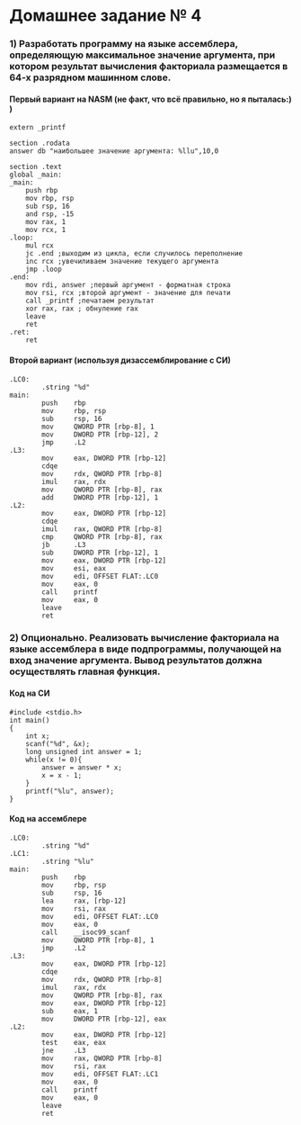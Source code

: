 # Домашнее задание № 4
### 1) Разработать программу на языке ассемблера, определяющую максимальное значение аргумента, при котором результат вычисления факториала размещается в 64-х разрядном машинном слове.
#### Первый вариант на NASM (не факт, что всё правильно, но я пыталась:) )
    extern _printf

    section .rodata
    answer db "наибольшее значение аргумента: %llu",10,0

    section .text
    global _main:
    _main:
        push rbp
        mov rbp, rsp
        sub rsp, 16
        and rsp, -15 
        mov rax, 1 
        mov rcx, 1
    .loop:
        mul rcx
        jc .end ;выходим из цикла, если случилось переполнение
        inc rcx ;увечиливаем значение текущего аргумента
        jmp .loop
    .end:
        mov rdi, answer ;первый аргумент - форматная строка
        mov rsi, rcx ;второй аргумент - значение для печати
        call _printf ;печатаем результат
        xor rax, rax ; обнуление rax
        leave
        ret
    .ret:
        ret
#### Второй вариант (используя дизассемблирование с СИ)
    .LC0:
            .string "%d"
    main:
            push    rbp
            mov     rbp, rsp
            sub     rsp, 16
            mov     QWORD PTR [rbp-8], 1
            mov     DWORD PTR [rbp-12], 2
            jmp     .L2
    .L3:
            mov     eax, DWORD PTR [rbp-12]
            cdqe
            mov     rdx, QWORD PTR [rbp-8]
            imul    rax, rdx
            mov     QWORD PTR [rbp-8], rax
            add     DWORD PTR [rbp-12], 1
    .L2:
            mov     eax, DWORD PTR [rbp-12]
            cdqe
            imul    rax, QWORD PTR [rbp-8]
            cmp     QWORD PTR [rbp-8], rax
            jb      .L3
            sub     DWORD PTR [rbp-12], 1
            mov     eax, DWORD PTR [rbp-12]
            mov     esi, eax
            mov     edi, OFFSET FLAT:.LC0
            mov     eax, 0
            call    printf
            mov     eax, 0
            leave
            ret
### 2) Опционально. Реализовать вычисление факториала на языке ассемблера в виде подпрограммы, получающей на вход значение аргумента. Вывод результатов должна осуществлять главная функция.
#### Код на СИ
    #include <stdio.h>
    int main()
    {
        int x;
        scanf("%d", &x);
        long unsigned int answer = 1;
        while(x != 0){
            answer = answer * x;
            x = x - 1;
        }
        printf("%lu", answer);
    }
#### Код на ассемблере
    .LC0:
            .string "%d"
    .LC1:
            .string "%lu"
    main:
            push    rbp
            mov     rbp, rsp
            sub     rsp, 16
            lea     rax, [rbp-12]
            mov     rsi, rax
            mov     edi, OFFSET FLAT:.LC0
            mov     eax, 0
            call    __isoc99_scanf
            mov     QWORD PTR [rbp-8], 1
            jmp     .L2
    .L3:
            mov     eax, DWORD PTR [rbp-12]
            cdqe
            mov     rdx, QWORD PTR [rbp-8]
            imul    rax, rdx
            mov     QWORD PTR [rbp-8], rax
            mov     eax, DWORD PTR [rbp-12]
            sub     eax, 1
            mov     DWORD PTR [rbp-12], eax
    .L2:
            mov     eax, DWORD PTR [rbp-12]
            test    eax, eax
            jne     .L3
            mov     rax, QWORD PTR [rbp-8]
            mov     rsi, rax
            mov     edi, OFFSET FLAT:.LC1
            mov     eax, 0
            call    printf
            mov     eax, 0
            leave
            ret
